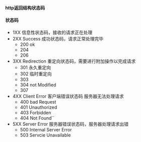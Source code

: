 ####  http返回结构状态码

#### 状态码
- 1XX 信息性状态码，接收的请求正在处理
- 2XX Success  成功状态码，请求正常处理完毕
	- 200 ok
	- 204 
	- 206
- 3XX Redirection 重定向状态码，需要进行附加操作以完成请求
	- 301 永久重定向
	- 302 临时重定向
	- 303
	- 304 not Modified 
	- 307
- 4XX Client Error 客户端错误状态码 服务器无法处理请求
	- 400 bad Request
	- 401 Unauthorized
	- 403 Forbidden 
	- 404 Not Found``
- 5XX Server  Error 服务器错误状态码，服务器处理请求出错
	- 500 Internal Server Error
	- 503 Servcie Unavailable
